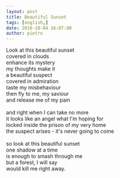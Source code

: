 ```yaml
---
layout: post
title: Beautiful Sunset
tags: [english,]
date: 2016-10-04 16:07:00
author: pietro
---
```

Look at this beautiful sunset<br/>covered in clouds<br/>enhance its mystery<br/>my thoughts make it<br/>a beautiful suspect<br/>covered in admiration<br/>taste my misbehaviour<br/>then fly to me, my saviour<br/>and release me of my pain<br/><br/>and right when I can take no more<br/>it looks like an angel what I'm hoping for<br/>locked inside the prison of my very home<br/>the suspect arises - it's never going to come<br/><br/>so look at this beautiful sunset<br/>one shadow at a time<br/>is enough to smash through me<br/>but a forest, I will say<br/>would kill me right away.
